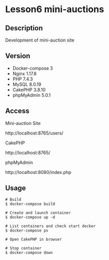 # Lesson6 mini-auctions

## Description
Development of mini-auction site

## Version
- Docker-compose 3
- Nginx 1.17.8
- PHP 7.4.3
- MySQL 8.0.19
- CakePHP 3.8.10
- phpMyAdmin 5.0.1

## Access
Mini-auction Site

http://localhost:8765/users/

CakePHP

http://localhost:8765/

phpMyAdmin

http://localhost:8080/index.php

## Usage
```
# Build
$ docker-compose build

# Create and launch container
$ docker-compose up -d

# List containers and check start docker
$ docker-compose ps

# Open CakePHP in browser

# Stop container
$ docker-compose down
```
